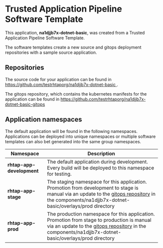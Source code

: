# Trusted Application Pipeline Software Template

This application, **na1djjb7x-dotnet-basic**, was created from a Trusted Application Pipeline Software Template.

The software templates create a new source and gitops deployment repositories with a sample source application. 

## Repositories

The source code for your application can be found in [https://github.com/testrhtaporg/na1djjb7x-dotnet-basic ](https://github.com/testrhtaporg/na1djjb7x-dotnet-basic ).
 
The gitops repository, which contains the kubernetes manifests for the application can be found in 
[https://github.com/testrhtaporg/na1djjb7x-dotnet-basic-gitops ](https://github.com/testrhtaporg/na1djjb7x-dotnet-basic-gitops ) 

## Application namespaces 

The default application will be found in the following namespaces. Applications can be deployed into unique namespaces or multiple software templates can also bet generated into the same group namespaces.  

|  Namespace   |  Description   |  
| -------- | -------- |   
| **rhtap-app-development** | The default application during development. Every build will be deployed to this namespace for testing. | 
| **rhtap-app-stage** | The staging namespace for this application. Promotion from development to stage is manual via an update to the [gitops repository](https://github.com/testrhtaporg/na1djjb7x-dotnet-basic-gitops ) in the components/na1djjb7x-dotnet-basic/overlays/prod directory |  
| **rhtap-app-prod** | The production namespace for this application. Promotion from stage to production is manual via an update to the [gitops repository](https://github.com/testrhtaporg/na1djjb7x-dotnet-basic-gitops ) in the components/na1djjb7x-dotnet-basic/overlays/prod directory | 